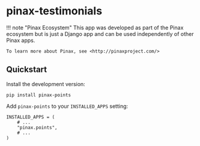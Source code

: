 # pinax-testimonials


!!! note "Pinax Ecosystem"
    This app was developed as part of the Pinax ecosystem but is just a Django app
    and can be used independently of other Pinax apps.
    
    To learn more about Pinax, see <http://pinaxproject.com/>


## Quickstart

Install the development version:

    pip install pinax-points

Add `pinax-points` to your `INSTALLED_APPS` setting:

    INSTALLED_APPS = (
        # ...
        "pinax.points",
        # ...
    )
